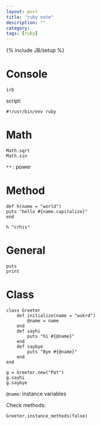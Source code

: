 ```yaml
---
layout: post
title: "ruby note"
description: ""
category:
tags: [ruby]
---
```

{% include JB/setup %}

# Console #

	irb

script:

	#!/usr/bin/env ruby

# Math #

	Math.sqrt
	Math.sin

`**` : power

# Method #

	def h(name = "world")
	puts "hello #{name.capitalize}"
	end

	h "crhis"

# General #

	puts
	print

# Class #

	class Greeter
		def initialize(name = "wokrd")
			@name = name
		end
		def sayhi
			puts "hi #{@name}"
		end
		def saybye
			puts "Bye #{@name}"
		end
	end

	g = Greeter.new("Pat")
	g.sayhi
	g.saybye

`@name`: instance variables

Check methods:

	Greeter.instance_methods(false)
